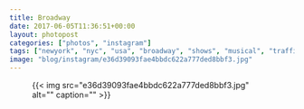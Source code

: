 ```yaml
---
title: Broadway
date: 2017-06-05T11:36:51+00:00
layout: photopost
categories: ["photos", "instagram"]
tags: ["newyork", "nyc", "usa", "broadway", "shows", "musical", "traffic"]
image: "blog/instagram/e36d39093fae4bbdc622a777ded8bbf3.jpg"
---
```


<figure class="photo photo--square">
  {{< img src="e36d39093fae4bbdc622a777ded8bbf3.jpg" alt="" caption="" >}}

</figure>


